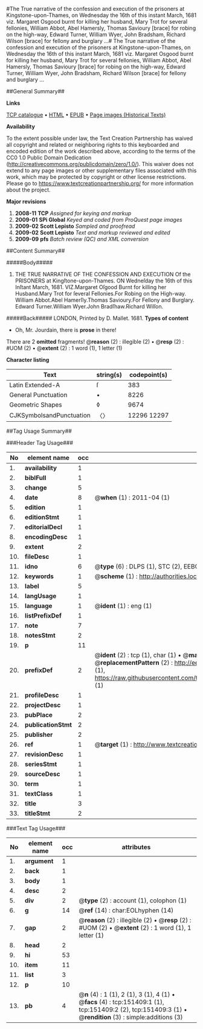 #The True narrative of the confession and execution of the prisoners at Kingstone-upon-Thames, on Wednesday the 16th of this instant March, 1681 viz. Margaret Osgood burnt for killing her husband, Mary Trot for several fellonies, William Abbot, Abel Hamersly, Thomas Savioury [brace] for robing on the high-way, Edward Turner, William Wyer, John Bradsham, Richard Wilson [brace] for fellony and burglary ...#
The True narrative of the confession and execution of the prisoners at Kingstone-upon-Thames, on Wednesday the 16th of this instant March, 1681 viz. Margaret Osgood burnt for killing her husband, Mary Trot for several fellonies, William Abbot, Abel Hamersly, Thomas Savioury [brace] for robing on the high-way, Edward Turner, William Wyer, John Bradsham, Richard Wilson [brace] for fellony and burglary ...

##General Summary##

**Links**

[TCP catalogue](http://www.ota.ox.ac.uk/tcp/)  • 
[HTML](http://tei.it.ox.ac.uk/tcp/Texts-HTML/free/A95/A95092.html)  • 
[EPUB](http://tei.it.ox.ac.uk/tcp/Texts-EPUB/free/A95/A95092.epub) • 
[Page images (Historical Texts)](https://historicaltexts.jisc.ac.uk/eebo-42475252e)

**Availability**

To the extent possible under law, the Text Creation Partnership has waived all copyright and related or neighboring rights to this keyboarded and encoded edition of the work described above, according to the terms of the CC0 1.0 Public Domain Dedication (http://creativecommons.org/publicdomain/zero/1.0/). This waiver does not extend to any page images or other supplementary files associated with this work, which may be protected by copyright or other license restrictions. Please go to https://www.textcreationpartnership.org/ for more information about the project.

**Major revisions**

1. __2008-11__ __TCP__ *Assigned for keying and markup*
1. __2009-01__ __SPi Global__ *Keyed and coded from ProQuest page images*
1. __2009-02__ __Scott Lepisto__ *Sampled and proofread*
1. __2009-02__ __Scott Lepisto__ *Text and markup reviewed and edited*
1. __2009-09__ __pfs__ *Batch review (QC) and XML conversion*

##Content Summary##

#####Body#####

1. THE TRUE NARRATIVE OF THE CONFESSION AND EXECUTION Of the PRISONERS at Kingſtone-upon-Thames. ON Wedneſday the 16th of this Inſtant March, 1681.
VIZ.Margaret Oſgood Burnt for killing her Husband.Mary Trot for ſeveral Fellonies.For Robing on the High-way.
William Abbot.Abel Hamerſly.Thomas Savioury.For Fellony and Burglary.
Edward Turner.William Wyer.John Bradſhaw.Richard Wilſon.

#####Back#####
LONDON, Printed by D. Mallet. 1681.
**Types of content**

  * Oh, Mr. Jourdain, there is **prose** in there!

There are 2 **omitted** fragments! 
 @__reason__ (2) : illegible (2)  •  @__resp__ (2) : #UOM (2)  •  @__extent__ (2) : 1 word (1), 1 letter (1)

**Character listing**


|Text|string(s)|codepoint(s)|
|---|---|---|
|Latin Extended-A|ſ|383|
|General Punctuation|•|8226|
|Geometric Shapes|◊|9674|
|CJKSymbolsandPunctuation|〈〉|12296 12297|

##Tag Usage Summary##

###Header Tag Usage###

|No|element name|occ|attributes|
|---|---|---|---|
|1.|__availability__|1||
|2.|__biblFull__|1||
|3.|__change__|5||
|4.|__date__|8| @__when__ (1) : 2011-04 (1)|
|5.|__edition__|1||
|6.|__editionStmt__|1||
|7.|__editorialDecl__|1||
|8.|__encodingDesc__|1||
|9.|__extent__|2||
|10.|__fileDesc__|1||
|11.|__idno__|6| @__type__ (6) : DLPS (1), STC (2), EEBO-CITATION (1), OCLC (1), VID (1)|
|12.|__keywords__|1| @__scheme__ (1) : http://authorities.loc.gov/ (1)|
|13.|__label__|5||
|14.|__langUsage__|1||
|15.|__language__|1| @__ident__ (1) : eng (1)|
|16.|__listPrefixDef__|1||
|17.|__note__|7||
|18.|__notesStmt__|2||
|19.|__p__|11||
|20.|__prefixDef__|2| @__ident__ (2) : tcp (1), char (1)  •  @__matchPattern__ (2) : ([0-9\-]+):([0-9IVX]+) (1), (.+) (1)  •  @__replacementPattern__ (2) : http://eebo.chadwyck.com/downloadtiff?vid=$1&page=$2 (1), https://raw.githubusercontent.com/textcreationpartnership/Texts/master/tcpchars.xml#$1 (1)|
|21.|__profileDesc__|1||
|22.|__projectDesc__|1||
|23.|__pubPlace__|2||
|24.|__publicationStmt__|2||
|25.|__publisher__|2||
|26.|__ref__|1| @__target__ (1) : http://www.textcreationpartnership.org/docs/. (1)|
|27.|__revisionDesc__|1||
|28.|__seriesStmt__|1||
|29.|__sourceDesc__|1||
|30.|__term__|1||
|31.|__textClass__|1||
|32.|__title__|3||
|33.|__titleStmt__|2||


###Text Tag Usage###

|No|element name|occ|attributes|
|---|---|---|---|
|1.|__argument__|1||
|2.|__back__|1||
|3.|__body__|1||
|4.|__desc__|2||
|5.|__div__|2| @__type__ (2) : account (1), colophon (1)|
|6.|__g__|14| @__ref__ (14) : char:EOLhyphen (14)|
|7.|__gap__|2| @__reason__ (2) : illegible (2)  •  @__resp__ (2) : #UOM (2)  •  @__extent__ (2) : 1 word (1), 1 letter (1)|
|8.|__head__|2||
|9.|__hi__|53||
|10.|__item__|11||
|11.|__list__|3||
|12.|__p__|10||
|13.|__pb__|4| @__n__ (4) : 1 (1), 2 (1), 3 (1), 4 (1)  •  @__facs__ (4) : tcp:151409:1 (1), tcp:151409:2 (2), tcp:151409:3 (1)  •  @__rendition__ (3) : simple:additions (3)|
